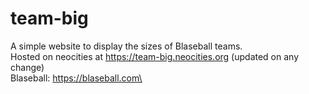 # team-big
A simple website to display the sizes of Blaseball teams.\
Hosted on neocities at https://team-big.neocities.org (updated on any change)\
Blaseball: https://blaseball.com\

